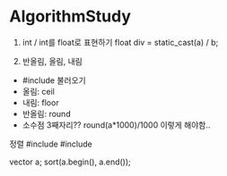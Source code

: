 # AlgorithmStudy

1. int / int를 float로 표현하기
float div = static_cast<float>(a) / b;

2. 반올림, 올림, 내림
- #include <cmath> 불러오기
- 올림: ceil
- 내림: floor
- 반올림: round
- 소수점 3째자리?? round(a*1000)/1000 이렇게 해야함..
 

 정렬
 #include <algorithm>
 #include <vector>

 vector<int> a;
 sort(a.begin(), a.end());